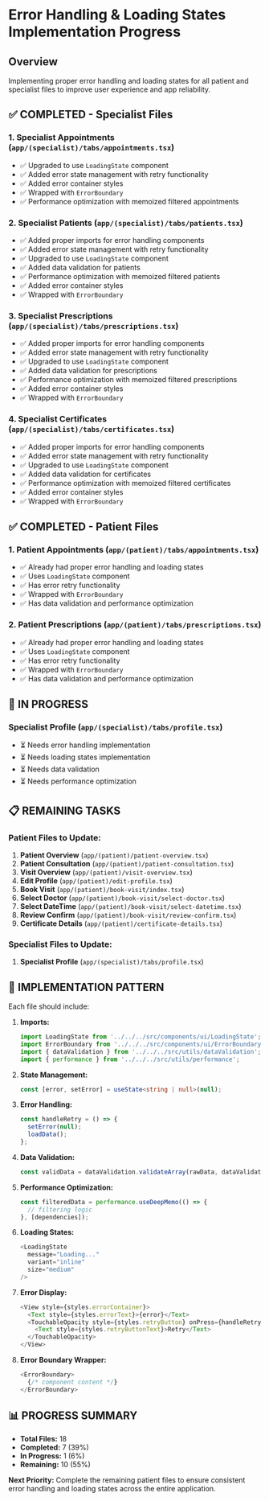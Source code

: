 # Error Handling & Loading States Implementation Progress

## Overview
Implementing proper error handling and loading states for all patient and specialist files to improve user experience and app reliability.

## ✅ **COMPLETED - Specialist Files**

### 1. **Specialist Appointments** (`app/(specialist)/tabs/appointments.tsx`)
- ✅ Upgraded to use `LoadingState` component
- ✅ Added error state management with retry functionality
- ✅ Added error container styles
- ✅ Wrapped with `ErrorBoundary`
- ✅ Performance optimization with memoized filtered appointments

### 2. **Specialist Patients** (`app/(specialist)/tabs/patients.tsx`)
- ✅ Added proper imports for error handling components
- ✅ Added error state management with retry functionality
- ✅ Upgraded to use `LoadingState` component
- ✅ Added data validation for patients
- ✅ Performance optimization with memoized filtered patients
- ✅ Added error container styles
- ✅ Wrapped with `ErrorBoundary`

### 3. **Specialist Prescriptions** (`app/(specialist)/tabs/prescriptions.tsx`)
- ✅ Added proper imports for error handling components
- ✅ Added error state management with retry functionality
- ✅ Upgraded to use `LoadingState` component
- ✅ Added data validation for prescriptions
- ✅ Performance optimization with memoized filtered prescriptions
- ✅ Added error container styles
- ✅ Wrapped with `ErrorBoundary`

### 4. **Specialist Certificates** (`app/(specialist)/tabs/certificates.tsx`)
- ✅ Added proper imports for error handling components
- ✅ Added error state management with retry functionality
- ✅ Upgraded to use `LoadingState` component
- ✅ Added data validation for certificates
- ✅ Performance optimization with memoized filtered certificates
- ✅ Added error container styles
- ✅ Wrapped with `ErrorBoundary`

## ✅ **COMPLETED - Patient Files**

### 1. **Patient Appointments** (`app/(patient)/tabs/appointments.tsx`)
- ✅ Already had proper error handling and loading states
- ✅ Uses `LoadingState` component
- ✅ Has error retry functionality
- ✅ Wrapped with `ErrorBoundary`
- ✅ Has data validation and performance optimization

### 2. **Patient Prescriptions** (`app/(patient)/tabs/prescriptions.tsx`)
- ✅ Already had proper error handling and loading states
- ✅ Uses `LoadingState` component
- ✅ Has error retry functionality
- ✅ Wrapped with `ErrorBoundary`
- ✅ Has data validation and performance optimization

## 🔄 **IN PROGRESS**

### **Specialist Profile** (`app/(specialist)/tabs/profile.tsx`)
- ⏳ Needs error handling implementation
- ⏳ Needs loading states implementation
- ⏳ Needs data validation
- ⏳ Needs performance optimization

## 📋 **REMAINING TASKS**

### **Patient Files to Update:**
1. **Patient Overview** (`app/(patient)/patient-overview.tsx`)
2. **Patient Consultation** (`app/(patient)/patient-consultation.tsx`)
3. **Visit Overview** (`app/(patient)/visit-overview.tsx`)
4. **Edit Profile** (`app/(patient)/edit-profile.tsx`)
5. **Book Visit** (`app/(patient)/book-visit/index.tsx`)
6. **Select Doctor** (`app/(patient)/book-visit/select-doctor.tsx`)
7. **Select DateTime** (`app/(patient)/book-visit/select-datetime.tsx`)
8. **Review Confirm** (`app/(patient)/book-visit/review-confirm.tsx`)
9. **Certificate Details** (`app/(patient)/certificate-details.tsx`)

### **Specialist Files to Update:**
1. **Specialist Profile** (`app/(specialist)/tabs/profile.tsx`)

## 🎯 **IMPLEMENTATION PATTERN**

Each file should include:

1. **Imports:**
   ```typescript
   import LoadingState from '../../../src/components/ui/LoadingState';
   import ErrorBoundary from '../../../src/components/ui/ErrorBoundary';
   import { dataValidation } from '../../../src/utils/dataValidation';
   import { performance } from '../../../src/utils/performance';
   ```

2. **State Management:**
   ```typescript
   const [error, setError] = useState<string | null>(null);
   ```

3. **Error Handling:**
   ```typescript
   const handleRetry = () => {
     setError(null);
     loadData();
   };
   ```

4. **Data Validation:**
   ```typescript
   const validData = dataValidation.validateArray(rawData, dataValidation.isValidType);
   ```

5. **Performance Optimization:**
   ```typescript
   const filteredData = performance.useDeepMemo(() => {
     // filtering logic
   }, [dependencies]);
   ```

6. **Loading States:**
   ```typescript
   <LoadingState
     message="Loading..."
     variant="inline"
     size="medium"
   />
   ```

7. **Error Display:**
   ```typescript
   <View style={styles.errorContainer}>
     <Text style={styles.errorText}>{error}</Text>
     <TouchableOpacity style={styles.retryButton} onPress={handleRetry}>
       <Text style={styles.retryButtonText}>Retry</Text>
     </TouchableOpacity>
   </View>
   ```

8. **Error Boundary Wrapper:**
   ```typescript
   <ErrorBoundary>
     {/* component content */}
   </ErrorBoundary>
   ```

## 📊 **PROGRESS SUMMARY**

- **Total Files:** 18
- **Completed:** 7 (39%)
- **In Progress:** 1 (6%)
- **Remaining:** 10 (55%)

**Next Priority:** Complete the remaining patient files to ensure consistent error handling and loading states across the entire application.
